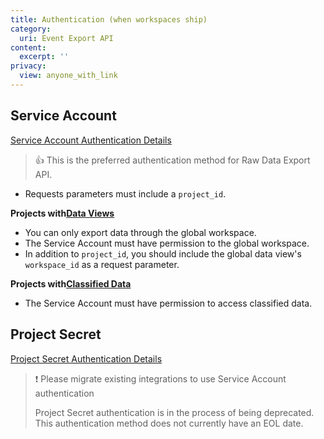 ```yaml
---
title: Authentication (when workspaces ship)
category:
  uri: Event Export API
content:
  excerpt: ''
privacy:
  view: anyone_with_link
---
```

## Service Account

[Service Account Authentication Details](ref:authentication#service-account)

> 👍 This is the preferred authentication method for Raw Data Export API.

* Requests parameters must include a `project_id`.

**Projects with[Data Views](https://help.mixpanel.com/hc/en-us/articles/360043782572-Data-Views)**

* You can only export data through the global workspace.
* The Service Account must have permission to the global workspace.
* In addition to `project_id`, you should include the global data view's `workspace_id` as a request parameter.

**Projects with[Classified Data](https://help.mixpanel.com/hc/en-us/articles/360044295131-Data-Classification)**

* The Service Account must have permission to access classified data.

## Project Secret

[Project Secret Authentication Details](ref:authentication#project-secret)

> ❗️ Please migrate existing integrations to use Service Account authentication
>
> Project Secret authentication is in the process of being deprecated. This authentication method does not currently have an EOL date.
